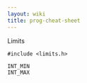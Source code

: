 ```yaml
---
layout: wiki
title: prog-cheat-sheet
---
```


Limits


    #include <limits.h>

    INT_MIN
    INT_MAX


